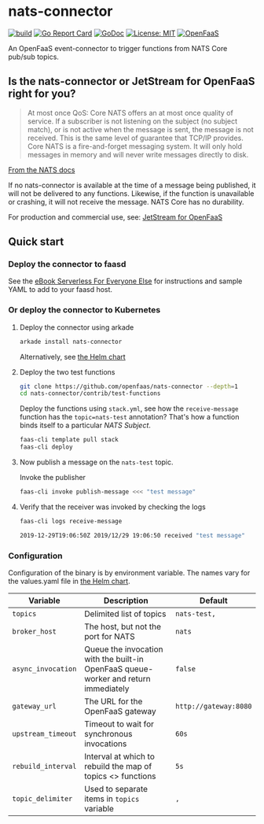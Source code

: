 # nats-connector

[![build](https://github.com/openfaas/nats-connector/actions/workflows/build.yml/badge.svg)](https://github.com/openfaas/nats-connector/actions/workflows/build.yml)
[![Go Report Card](https://goreportcard.com/badge/github.com/openfaas-incubator/nats-connector)](https://goreportcard.com/report/github.com/openfaas-incubator/nats-connector)
[![GoDoc](https://godoc.org/github.com/openfaas-incubator/nats-connector?status.svg)](https://godoc.org/github.com/openfaas-incubator/nats-connector)
[![License: MIT](https://img.shields.io/badge/License-MIT-yellow.svg)](https://opensource.org/licenses/MIT)
[![OpenFaaS](https://img.shields.io/badge/openfaas-serverless-blue.svg)](https://www.openfaas.com)

An OpenFaaS event-connector to trigger functions from NATS Core pub/sub topics.

## Is the nats-connector or JetStream for OpenFaaS right for you?

> At most once QoS: Core NATS offers an at most once quality of service. If a subscriber is not listening on the subject (no subject match), or is not active when the message is sent, the message is not received. This is the same level of guarantee that TCP/IP provides. Core NATS is a fire-and-forget messaging system. It will only hold messages in memory and will never write messages directly to disk.

[From the NATS docs](https://docs.nats.io/nats-concepts/what-is-nats)

If no nats-connector is available at the time of a message being published, it will not be delivered to any functions. Likewise, if the function is unavailable or crashing, it will not receive the message. NATS Core has no durability.

For production and commercial use, see: [JetStream for OpenFaaS](https://www.openfaas.com/blog/jetstream-for-openfaas/)

## Quick start

### Deploy the connector to faasd

See the [eBook Serverless For Everyone Else](https://openfaas.gumroad.com/l/serverless-for-everyone-else) for instructions and sample YAML to add to your faasd host.

### Or deploy the connector to Kubernetes

1. Deploy the connector using arkade

   ```bash
   arkade install nats-connector
   ```

   Alternatively, see [the Helm chart](https://github.com/openfaas/faas-netes/tree/master/chart/nats-connector)

2. Deploy the two test functions

   ```bash
   git clone https://github.com/openfaas/nats-connector --depth=1
   cd nats-connector/contrib/test-functions
   ```

   Deploy the functions using `stack.yml`, see how the `receive-message` function has the `topic=nats-test` annotation? That's how a function binds itself to a particular *NATS Subject*.

   ```bash
   faas-cli template pull stack
   faas-cli deploy
   ```

3. Now publish a message on the `nats-test` topic. 

   Invoke the publisher
   ```bash
   faas-cli invoke publish-message <<< "test message"
   ```

4. Verify that the receiver was invoked by checking the logs

   ```bash
   faas-cli logs receive-message

   2019-12-29T19:06:50Z 2019/12/29 19:06:50 received "test message"
   ```

### Configuration

Configuration of the binary is by environment variable. The names vary for the values.yaml file in [the Helm chart](https://github.com/openfaas/faas-netes/tree/master/chart/nats-connector).

| Variable             | Description                   |  Default                                        |
| -------------------- | ------------------------------|--------------------------------------------------|
| `topics`             | Delimited list of topics    |  `nats-test,`                                   |
| `broker_host`        | The host, but not the port for NATS | `nats` |
| `async_invocation`   | Queue the invocation with the built-in OpenFaaS queue-worker and return immediately    |  `false` |
| `gateway_url`        | The URL for the OpenFaaS gateway | `http://gateway:8080` |
| `upstream_timeout`   | Timeout to wait for synchronous invocations | `60s` |
| `rebuild_interval`   | Interval at which to rebuild the map of topics <> functions | `5s`  |
| `topic_delimiter`    | Used to separate items in `topics` variable | `,` |
